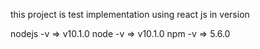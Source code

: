 this project is test implementation using react js in version 

nodejs  -v  =>   v10.1.0
node    -v  =>   v10.1.0
npm     -v  =>   5.6.0


